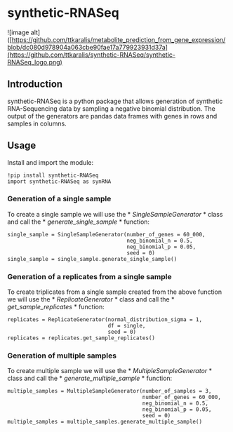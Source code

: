 # **synthetic-RNASeq**

![image alt]([https://github.com/ttkaralis/metabolite_prediction_from_gene_expression/blob/dc080d978904a063cbe90fae17a779923931d37a](https://github.com/ttkaralis/synthetic-RNASeq/synthetic-RNASeq_logo.png)

## **Introduction**
synthetic-RNASeq is a python package that allows generation of synthetic RNA-Sequencing data by sampling a negative binomial distribution.
The output of the generators are pandas data frames with genes in rows and samples in columns.

## **Usage**

Install and import the module:

```
!pip install synthetic-RNASeq  
import synthetic-RNASeq as synRNA
```

### **Generation of a single sample**

To create a single sample we will use the * *SingleSampleGenerator* * class and call the * *generate_single_sample* * function:

```
single_sample = SingleSampleGenerator(number_of_genes = 60_000,
									  neg_binomial_n = 0.5,
									  neg_binomial_p = 0.05,
									  seed = 0)
single_sample = single_sample.generate_single_sample()
```

### **Generation of a replicates from a single sample**

To create triplicates from a single sample created from the above function we will use the * *ReplicateGenerator* * class and call the * *get_sample_replicates* * function:

```
replicates = ReplicateGenerator(normal_distribution_sigma = 1,
								df = single,
								seed = 0)
replicates = replicates.get_sample_replicates()
```

### **Generation of multiple samples**

To create multiple sample we will use the * *MultipleSampleGenerator* * class and call the * *generate_multiple_sample* * function:

```
multiple_samples = MultipleSampleGenerator(number_of_samples = 3,
										   number_of_genes = 60_000,
										   neg_binomial_n = 0.5,
										   neg_binomial_p = 0.05,
										   seed = 0)
multiple_samples = multiple_samples.generate_multiple_sample()
```


